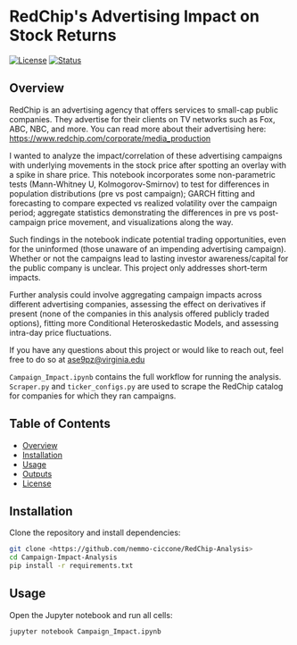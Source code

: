 # RedChip's Advertising Impact on Stock Returns

[![License](https://img.shields.io/badge/License-MIT-green.svg)](LICENSE)
[![Status](https://img.shields.io/badge/Status-Active-brightgreen.svg)](https://github.com/yourusername/Campaign-Impact-Analysis)

## Overview

RedChip is an advertising agency that offers services to small-cap public companies. They advertise 
for their clients on TV networks such as Fox, ABC, NBC, and more. You can read more about their advertising here:
https://www.redchip.com/corporate/media_production

I wanted to analyze the impact/correlation of these advertising campaigns with underlying movements in the stock price
after spotting an overlay with a spike in share price. This notebook incorporates some non-parametric 
tests (Mann-Whitney U, Kolmogorov-Smirnov) to test for differences in population distributions (pre vs post campaign);
GARCH fitting and forecasting to compare expected vs realized volatility over the campaign period; aggregate statistics
demonstrating the differences in pre vs post-campaign price movement, and visualizations along the way.

Such findings in the notebook indicate potential trading opportunities, even for the uninformed (those unaware
of an impending advertising campaign). Whether or not the campaigns lead to lasting investor awareness/capital
for the public company is unclear. This project only addresses short-term impacts.

Further analysis could involve aggregating campaign impacts across different advertising companies, assessing the 
effect on derivatives if present (none of the companies in this analysis offered publicly traded options), 
fitting more Conditional Heteroskedastic Models, and assessing intra-day price fluctuations.

If you have any questions about this project or would like to reach out, feel free to do so at ase9pz@virginia.edu

`Campaign_Impact.ipynb` contains the full workflow for running the analysis.
`Scraper.py` and `ticker_configs.py` are used to scrape the RedChip catalog for companies for which they ran campaigns.


## Table of Contents

- [Overview](#overview)  
- [Installation](#installation)  
- [Usage](#usage)  
- [Outputs](#outputs)  
- [License](#license)  

## Installation

Clone the repository and install dependencies:

```bash
git clone <https://github.com/nemmo-ciccone/RedChip-Analysis>
cd Campaign-Impact-Analysis
pip install -r requirements.txt
```
## Usage

Open the Jupyter notebook and run all cells:

```bash
jupyter notebook Campaign_Impact.ipynb
```
